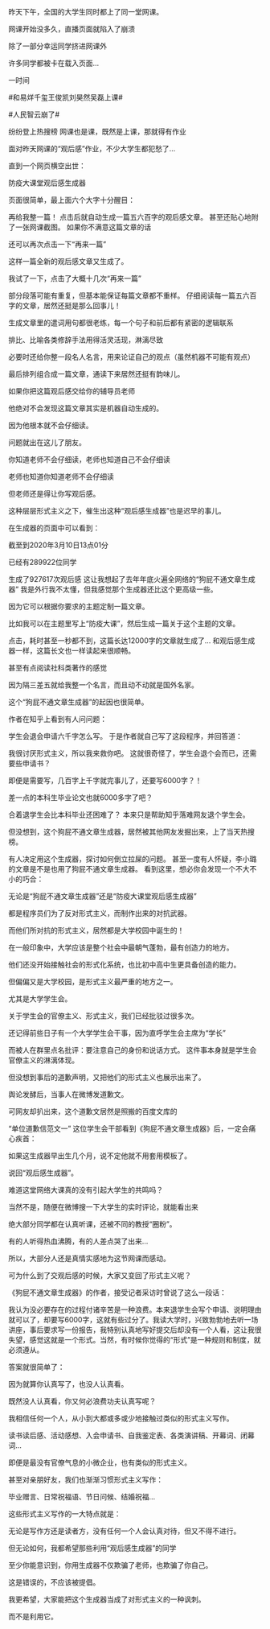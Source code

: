 昨天下午，全国的大学生同时都上了同一堂网课。

网课开始没多久，直播页面就陷入了崩溃

除了一部分幸运同学挤进网课外

许多同学都被卡在载入页面…

一时间

#和易烊千玺王俊凯刘昊然吴磊上课#

#人民智云崩了#

纷纷登上热搜榜 网课也是课，既然是上课，那就得有作业

面对昨天网课的“观后感”作业，不少大学生都犯愁了…

直到一个网页横空出世：

防疫大课堂观后感生成器

页面很简单，最上面六个大字十分醒目：

再给我整一篇！ 点击后就自动生成一篇五六百字的观后感文章。 甚至还贴心地附了一张网课截图。 如果你不满意这篇文章的话

还可以再次点击一下“再来一篇”

这样一篇全新的观后感文章又生成了。

我试了一下，点击了大概十几次“再来一篇”

部分段落可能有重复，但基本能保证每篇文章都不重样。 仔细阅读每一篇五六百字的文章，居然还挺是那么回事儿！

生成文章里的遣词用句都很老练，每一个句子和前后都有紧密的逻辑联系

排比、比喻各类修辞手法用得活灵活现，淋漓尽致

必要时还给你整一段名人名言，用来论证自己的观点（虽然机器不可能有观点）

最后排列组合成一篇文章，通读下来居然还挺有韵味儿。

如果你把这篇观后感交给你的辅导员老师

他绝对不会发现这篇文章其实是机器自动生成的。

因为他根本就不会仔细读。

问题就出在这儿了朋友。

你知道老师不会仔细读，老师也知道自己不会仔细读

老师也知道你知道老师不会仔细读

但老师还是得让你写观后感。

这种层层形式主义之下，催生出这种“观后感生成器”也是迟早的事儿。

在生成器的页面中可以看到：

截至到2020年3月10日13点01分

已经有289922位同学

生成了927617次观后感 这让我想起了去年年底火遍全网络的“狗屁不通文章生成器” 我是外行我不太懂，但我感觉那个生成器还比这个更高级一些。

因为它可以根据你要求的主题定制一篇文章。

比如我可以在主题里写上“防疫大课”，然后生成一篇关于这个主题的文章。

点击，耗时甚至一秒都不到，这篇长达12000字的文章就生成了… 和观后感生成器一样，这篇长文也一样读起来很顺畅。

甚至有点阅读社科类著作的感觉

因为隔三差五就给我整一个名言，而且动不动就是国外名家。

这个“狗屁不通文章生成器”的起因也很简单。

作者在知乎上看到有人问问题：

学生会退会申请六千字怎么写。 于是作者就自己写了这段程序，并回答道：

我很讨厌形式主义，所以我来救你吧。 这就很奇怪了，学生会退个会而已，还需要些申请书？

即便是需要写，几百字上千字就完事儿了，还要写6000字？！

差一点的本科生毕业论文也就6000多字了吧？

合着退学生会比本科毕业还困难了？ 本来只是帮助知乎落难网友退个学生会。

但没想到，这个狗屁不通文章生成器，居然被其他网友发掘出来，上了当天热搜榜。

有人决定用这个生成器，探讨如何倒立拉屎的问题。 甚至一度有人怀疑，李小璐的文章是不是也用了狗屁不通文章生成器。 看到这里，想必你会发现一个不大不小的巧合：

无论是“狗屁不通文章生成器”还是“防疫大课堂观后感生成器”

都是程序员们为了反对形式主义，而制作出来的对抗武器。

而他们所对抗的形式主义，居然都是大学校园中诞生的！

在一般印象中，大学应该是整个社会中最朝气蓬勃，最有创造力的地方。

他们还没开始接触社会的形式化系统，也比初中高中生更具备创造的能力。

但偏偏又是大学校园，是形式主义最严重的地方之一。

尤其是大学学生会。

关于学生会的官僚主义、形式主义，我们已经批驳过很多次。

还记得前些日子有一个大学学生会干事，因为直呼学生会主席为“学长”

而被人在群里点名批评：要注意自己的身份和说话方式。 这件事本身就是学生会官僚主义的淋漓体现。

但没想到事后的道歉声明，又把他们的形式主义也展示出来了。

舆论发酵后，当事人在微博发道歉文。

可网友却扒出来，这个道歉文居然是照搬的百度文库的

“单位道歉信范文一” 这位学生会干部看到《狗屁不通文章生成器》后，一定会痛心疾首：

如果这生成器早出生几个月，说不定他就不用套用模板了。

说回“观后感生成器”。

难道这堂网络大课真的没有引起大学生的共鸣吗？

当然不是，随便在微博搜一下大学生的实时评论，就能看出来

绝大部分同学都在认真听课，还被不同的教授“圈粉”。

有的人听得热血沸腾，有的人差点哭了出来… 

所以，大部分人还是真情实感地为这节网课而感动。

可为什么到了交观后感的时候，大家又变回了形式主义呢？

《狗屁不通文章生成器》的作者，接受记者采访时曾说了这么一段话：

我认为没必要存在的过程付诸辛苦是一种浪费。本来退学生会写个申请、说明理由就可以了，却要写6000字，这就有些过分了。我读大学时，兴致勃勃地去听一场讲座，事后要求写一份报告，我特别认真地写好提交后却没有一个人看，这让我很失望，感觉这就是一个形式。当然，有时候你觉得的“形式”是一种规则和制度，就必须遵从。

答案就很简单了：

因为就算你认真写了，也没人认真看。

既然没人认真看，你又何必浪费功夫认真写呢？

我相信任何一个人，从小到大都或多或少地接触过类似的形式主义写作。

读书读后感、活动感想、入会申请书、自我鉴定表、各类演讲稿、开幕词、闭幕词…

即便是最没有官僚气息的小微企业，也有类似的形式主义。

甚至对亲朋好友，我们也渐渐习惯形式主义写作：

毕业赠言、日常祝福语、节日问候、结婚祝福…

这些形式主义写作的一大特点就是：

无论是写作方还是读者方，没有任何一个人会认真对待，但又不得不进行。

但无论如何，我都希望那些利用“观后感生成器”的同学

至少你能意识到，你用生成器不仅欺骗了老师，也欺骗了你自己。

这是错误的，不应该被提倡。

我更希望，大家能把这个生成器当成了对形式主义的一种讽刺。

而不是利用它。 
